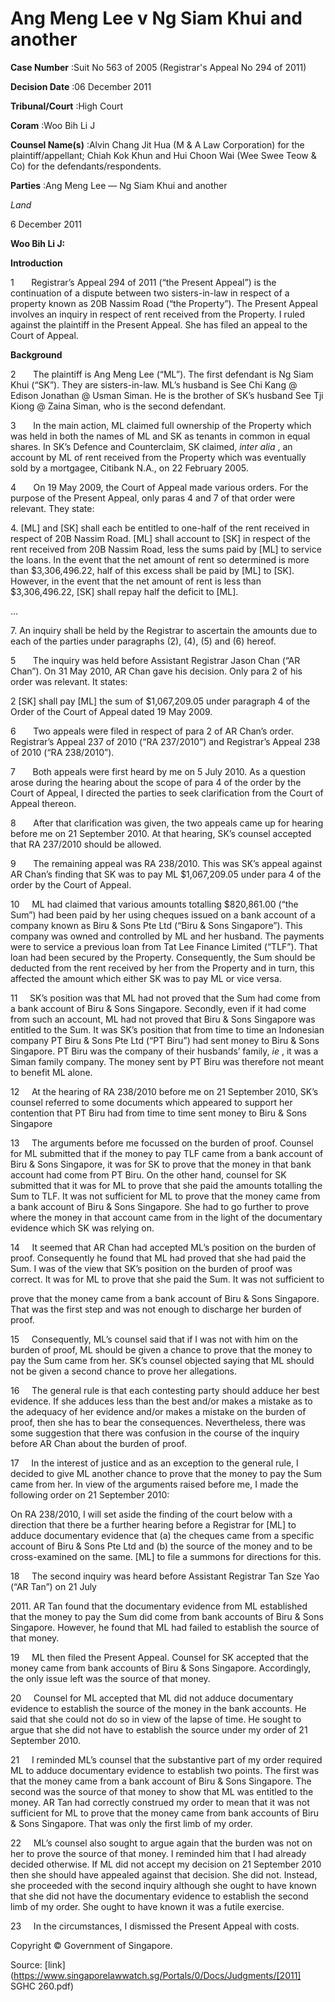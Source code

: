 # Ang Meng Lee v Ng Siam Khui and another 



**Case Number** :Suit No 563 of 2005 (Registrar's Appeal No 294 of 2011) 

**Decision Date** :06 December 2011 

**Tribunal/Court** :High Court 

**Coram** :Woo Bih Li J 

**Counsel Name(s)** :Alvin Chang Jit Hua (M & A Law Corporation) for the plaintiff/appellant; Chiah Kok Khun and Hui Choon Wai (Wee Swee Teow & Co) for the defendants/respondents. 

**Parties** :Ang Meng Lee — Ng Siam Khui and another 

_Land_ 

6 December 2011 

**Woo Bih Li J:** 

**Introduction** 

1       Registrar’s Appeal 294 of 2011 (“the Present Appeal”) is the continuation of a dispute between two sisters-in-law in respect of a property known as 20B Nassim Road (“the Property”). The Present Appeal involves an inquiry in respect of rent received from the Property. I ruled against the plaintiff in the Present Appeal. She has filed an appeal to the Court of Appeal. 

**Background** 

2       The plaintiff is Ang Meng Lee (“ML”). The first defendant is Ng Siam Khui (“SK”). They are sisters-in-law. ML’s husband is See Chi Kang @ Edison Jonathan @ Usman Siman. He is the brother of SK’s husband See Tji Kiong @ Zaina Siman, who is the second defendant. 

3       In the main action, ML claimed full ownership of the Property which was held in both the names of ML and SK as tenants in common in equal shares. In SK’s Defence and Counterclaim, SK claimed, _inter alia_ , an account by ML of rent received from the Property which was eventually sold by a mortgagee, Citibank N.A., on 22 February 2005. 

4       On 19 May 2009, the Court of Appeal made various orders. For the purpose of the Present Appeal, only paras 4 and 7 of that order were relevant. They state: 

4\. [ML] and [SK] shall each be entitled to one-half of the rent received in respect of 20B     Nassim Road. [ML] shall account to [SK] in respect of the rent received from 20B Nassim Road, less the sums paid by [ML] to service the loans. In the event that the net amount of rent so determined is more than $3,306,496.22, half of this excess shall be paid by [ML] to [SK].     However, in the event that the net amount of rent is less than $3,306,496.22, [SK] shall repay half the deficit to [ML]. 

 ... 


7\. An inquiry shall be held by the Registrar to ascertain the amounts due to each of the parties under paragraphs (2), (4), (5) and (6) hereof. 

5       The inquiry was held before Assistant Registrar Jason Chan (“AR Chan”). On 31 May 2010, AR Chan gave his decision. Only para 2 of his order was relevant. It states: 

 2 [SK] shall pay [ML] the sum of $1,067,209.05 under paragraph 4 of the Order of the Court of Appeal dated 19 May 2009. 

6       Two appeals were filed in respect of para 2 of AR Chan’s order. Registrar’s Appeal 237 of 2010 (“RA 237/2010”) and Registrar’s Appeal 238 of 2010 (“RA 238/2010”). 

7       Both appeals were first heard by me on 5 July 2010. As a question arose during the hearing about the scope of para 4 of the order by the Court of Appeal, I directed the parties to seek clarification from the Court of Appeal thereon. 

8       After that clarification was given, the two appeals came up for hearing before me on 21 September 2010. At that hearing, SK’s counsel accepted that RA 237/2010 should be allowed. 

9       The remaining appeal was RA 238/2010. This was SK’s appeal against AR Chan’s finding that SK was to pay ML $1,067,209.05 under para 4 of the order by the Court of Appeal. 

10     ML had claimed that various amounts totalling $820,861.00 (“the Sum”) had been paid by her using cheques issued on a bank account of a company known as Biru & Sons Pte Ltd (“Biru & Sons Singapore”). This company was owned and controlled by ML and her husband. The payments were to service a previous loan from Tat Lee Finance Limited (“TLF”). That loan had been secured by the Property. Consequently, the Sum should be deducted from the rent received by her from the Property and in turn, this affected the amount which either SK was to pay ML or vice versa. 

11     SK’s position was that ML had not proved that the Sum had come from a bank account of Biru & Sons Singapore. Secondly, even if it had come from such an account, ML had not proved that Biru & Sons Singapore was entitled to the Sum. It was SK’s position that from time to time an Indonesian company PT Biru & Sons Pte Ltd (“PT Biru”) had sent money to Biru & Sons Singapore. PT Biru was the company of their husbands’ family, _ie_ , it was a Siman family company. The money sent by PT Biru was therefore not meant to benefit ML alone. 

12     At the hearing of RA 238/2010 before me on 21 September 2010, SK’s counsel referred to some documents which appeared to support her contention that PT Biru had from time to time sent money to Biru & Sons Singapore 

13     The arguments before me focussed on the burden of proof. Counsel for ML submitted that if the money to pay TLF came from a bank account of Biru & Sons Singapore, it was for SK to prove that the money in that bank account had come from PT Biru. On the other hand, counsel for SK submitted that it was for ML to prove that she paid the amounts totalling the Sum to TLF. It was not sufficient for ML to prove that the money came from a bank account of Biru & Sons Singapore. She had to go further to prove where the money in that account came from in the light of the documentary evidence which SK was relying on. 

14     It seemed that AR Chan had accepted ML’s position on the burden of proof. Consequently he found that ML had proved that she had paid the Sum. I was of the view that SK’s position on the burden of proof was correct. It was for ML to prove that she paid the Sum. It was not sufficient to 


prove that the money came from a bank account of Biru & Sons Singapore. That was the first step and was not enough to discharge her burden of proof. 

15     Consequently, ML’s counsel said that if I was not with him on the burden of proof, ML should be given a chance to prove that the money to pay the Sum came from her. SK’s counsel objected saying that ML should not be given a second chance to prove her allegations. 

16     The general rule is that each contesting party should adduce her best evidence. If she adduces less than the best and/or makes a mistake as to the adequacy of her evidence and/or makes a mistake on the burden of proof, then she has to bear the consequences. Nevertheless, there was some suggestion that there was confusion in the course of the inquiry before AR Chan about the burden of proof. 

17     In the interest of justice and as an exception to the general rule, I decided to give ML another chance to prove that the money to pay the Sum came from her. In view of the arguments raised before me, I made the following order on 21 September 2010: 

 On RA 238/2010, I will set aside the finding of the court below with a direction that there be a further hearing before a Registrar for [ML] to adduce documentary evidence that (a) the cheques came from a specific account of Biru & Sons Pte Ltd and (b) the source of the money and to be cross-examined on the same. [ML] to file a summons for directions for this. 

18     The second inquiry was heard before Assistant Registrar Tan Sze Yao (“AR Tan”) on 21 July 

2011\. AR Tan found that the documentary evidence from ML established that the money to pay the Sum did come from bank accounts of Biru & Sons Singapore. However, he found that ML had failed to establish the source of that money. 

19     ML then filed the Present Appeal. Counsel for SK accepted that the money came from bank accounts of Biru & Sons Singapore. Accordingly, the only issue left was the source of that money. 

20     Counsel for ML accepted that ML did not adduce documentary evidence to establish the source of the money in the bank accounts. He said that she could not do so in view of the lapse of time. He sought to argue that she did not have to establish the source under my order of 21 September 2010. 

21     I reminded ML’s counsel that the substantive part of my order required ML to adduce documentary evidence to establish two points. The first was that the money came from a bank account of Biru & Sons Singapore. The second was the source of that money to show that ML was entitled to the money. AR Tan had correctly construed my order to mean that it was not sufficient for ML to prove that the money came from bank accounts of Biru & Sons Singapore. That was only the first limb of my order. 

22     ML’s counsel also sought to argue again that the burden was not on her to prove the source of that money. I reminded him that I had already decided otherwise. If ML did not accept my decision on 21 September 2010 then she should have appealed against that decision. She did not. Instead, she proceeded with the second inquiry although she ought to have known that she did not have the documentary evidence to establish the second limb of my order. She ought to have known it was a futile exercise. 

23     In the circumstances, I dismissed the Present Appeal with costs. 

 Copyright © Government of Singapore. 


Source: [link](https://www.singaporelawwatch.sg/Portals/0/Docs/Judgments/[2011] SGHC 260.pdf)
